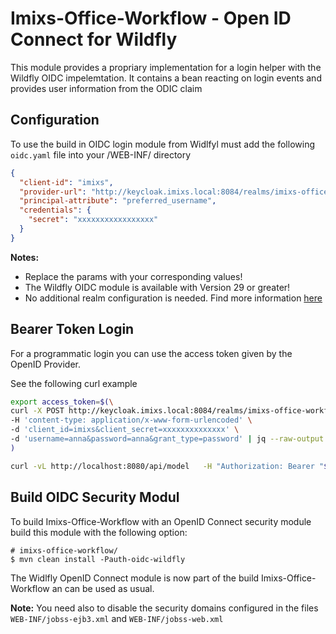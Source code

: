 # Imixs-Office-Workflow - Open ID Connect for Wildfly

This module provides a propriary implementation for a login helper with the Wildfly OIDC impelemtation.
It contains a bean reacting on login events and provides user information from the ODIC claim

## Configuration

To use the build in OIDC login module from Widlfyl must add the following `oidc.yaml` file into your /WEB-INF/ directory

```json
{
  "client-id": "imixs",
  "provider-url": "http://keycloak.imixs.local:8084/realms/imixs-office-workflow",
  "principal-attribute": "preferred_username",
  "credentials": {
    "secret": "xxxxxxxxxxxxxxxxx"
  }
}
```

**Notes:**

- Replace the params with your corresponding values!
- The Wildfly OIDC module is available with Version 29 or greater!
- No additional realm configuration is needed. Find more information [here](https://ralph.blog.imixs.com/2025/03/26/wildfly-29-oidc-bearer-token-authentication/)

## Bearer Token Login

For a programmatic login you can use the access token given by the OpenID Provider.

See the following curl example

```bash
export access_token=$(\
curl -X POST http://keycloak.imixs.local:8084/realms/imixs-office-workflow/protocol/openid-connect/token \
-H 'content-type: application/x-www-form-urlencoded' \
-d 'client_id=imixs&client_secret=xxxxxxxxxxxxxx' \
-d 'username=anna&password=anna&grant_type=password' | jq --raw-output '.access_token' \
)

curl -vL http://localhost:8080/api/model   -H "Authorization: Bearer "$access_token
```

## Build OIDC Security Modul

To build Imixs-Office-Workflow with an OpenID Connect security module build this module with the following option:

    # imixs-office-workflow/
    $ mvn clean install -Pauth-oidc-wildfly

The Widlfly OpenID Connect module is now part of the build Imixs-Office-Workflow an can be used as usual.

**Note:** You need also to disable the security domains configured in the files `WEB-INF/jobss-ejb3.xml` and `WEB-INF/jobss-web.xml`
